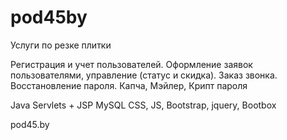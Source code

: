 # pod45by
Услуги по резке плитки

Регистрация и учет пользователей. 
Оформление заявок пользователями, 
управление (статус и скидка). 
Заказ звонка. 
Восстановление пароля.
Капча, Мэйлер, Крипт пароля

Java Servlets + JSP MySQL CSS, JS, Bootstrap, jquery, Bootbox

pod45.by
